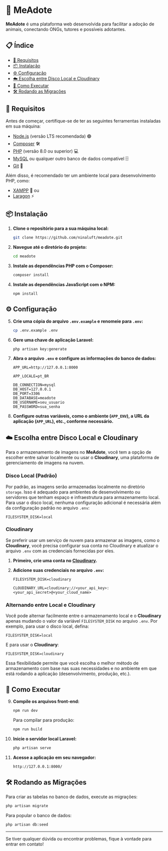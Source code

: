 
# 🐾 MeAdote

**MeAdote** é uma plataforma web desenvolvida para facilitar a adoção de animais, conectando ONGs, tutores e possíveis adotantes.

## 📋 Índice

- [🔧 Requisitos](#requisitos)
- [📦 Instalação](#instalação)
- [⚙️ Configuração](#configuração)
- [☁️ Escolha entre Disco Local e Cloudinary](#escolha-entre-disco-local-e-cloudinary)
- [🚀 Como Executar](#como-executar)
- [🛠️ Rodando as Migrações](#rodando-as-migrações)

## 🔧 Requisitos

Antes de começar, certifique-se de ter as seguintes ferramentas instaladas em sua máquina:

- [Node.js](https://nodejs.org/) (versão LTS recomendada) 🟢
- [Composer](https://getcomposer.org/) 🛠️
- [PHP](https://www.php.net/downloads.php) (versão 8.0 ou superior) 💻
- [MySQL](https://www.mysql.com/downloads/) ou qualquer outro banco de dados compatível 🗄️
- [Git](https://git-scm.com/) 🧰

Além disso, é recomendado ter um ambiente local para desenvolvimento PHP, como:

- [XAMPP](https://www.apachefriends.org/index.html) 🐘 ou
- [Laragon](https://laragon.org/) ⚡

## 📦 Instalação

1. **Clone o repositório para a sua máquina local:**

   ```bash
   git clone https://github.com/ninaluft/meadote.git
   ```

2. **Navegue até o diretório do projeto:**

   ```bash
   cd meadote
   ```

3. **Instale as dependências PHP com o Composer:**

   ```bash
   composer install
   ```

4. **Instale as dependências JavaScript com o NPM:**

   ```bash
   npm install
   ```

## ⚙️ Configuração

5. **Crie uma cópia do arquivo `.env.example` e renomeie para `.env`:**

   ```bash
   cp .env.example .env
   ```

6. **Gere uma chave de aplicação Laravel:**

   ```bash
   php artisan key:generate
   ```

7. **Abra o arquivo `.env` e configure as informações do banco de dados:**

   ```env
   APP_URL=http://127.0.0.1:8000

   APP_LOCALE=pt_BR
   
   DB_CONNECTION=mysql
   DB_HOST=127.0.0.1
   DB_PORT=3306
   DB_DATABASE=meadote
   DB_USERNAME=seu_usuario
   DB_PASSWORD=sua_senha
   ```

8. **Configure outras variáveis, como o ambiente (`APP_ENV`), a URL da aplicação (`APP_URL`), etc., conforme necessário.**

## ☁️ Escolha entre Disco Local e Cloudinary

Para o armazenamento de imagens no **MeAdote**, você tem a opção de escolher entre salvar localmente ou usar o **Cloudinary**, uma plataforma de gerenciamento de imagens na nuvem. 

### Disco Local (Padrão)

Por padrão, as imagens serão armazenadas localmente no diretório `storage`. Isso é adequado para ambientes de desenvolvimento ou servidores que tenham espaço e infraestrutura para armazenamento local. Para usar o disco local, nenhuma configuração adicional é necessária além da configuração padrão no arquivo `.env`:

```env
FILESYSTEM_DISK=local
```

### Cloudinary

Se preferir usar um serviço de nuvem para armazenar as imagens, como o **Cloudinary**, você precisa configurar sua conta no Cloudinary e atualizar o arquivo `.env` com as credenciais fornecidas por eles.

1. **Primeiro, crie uma conta no [Cloudinary](https://cloudinary.com/).**
2. **Adicione suas credenciais no arquivo `.env`:**

   ```env
   FILESYSTEM_DISK=cloudinary

   CLOUDINARY_URL=cloudinary://<your_api_key>:<your_api_secret>@<your_cloud_name>

   ```

### Alternando entre Local e Cloudinary

Você pode alternar facilmente entre o armazenamento local e o **Cloudinary** apenas mudando o valor da variável `FILESYSTEM_DISK` no arquivo `.env`. Por exemplo, para usar o disco local, defina:

```env
FILESYSTEM_DISK=local
```

E para usar o **Cloudinary**:

```env
FILESYSTEM_DISK=cloudinary
```

Essa flexibilidade permite que você escolha o melhor método de armazenamento com base nas suas necessidades e no ambiente em que está rodando a aplicação (desenvolvimento, produção, etc.).

## 🚀 Como Executar

9. **Compile os arquivos front-end:**

   ```bash
   npm run dev
   ```

   Para compilar para produção:

   ```bash
   npm run build
   ```

10. **Inicie o servidor local Laravel:**

    ```bash
    php artisan serve
    ```

11. **Acesse a aplicação em seu navegador:**

    ```
    http://127.0.0.1:8000/
    ```

## 🛠️ Rodando as Migrações

Para criar as tabelas no banco de dados, execute as migrações:

```bash
php artisan migrate
```

Para popular o banco de dados:

```bash
php artisan db:seed 
```

---

Se tiver qualquer dúvida ou encontrar problemas, fique à vontade para entrar em contato!
